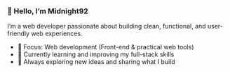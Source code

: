 ### 👋 Hello, I’m Midnight92

I’m a web developer passionate about building clean, functional, and user-friendly web experiences.

- 👀 Focus: Web development (Front-end & practical web tools)  
- 🌱 Currently learning and improving my full-stack skills  
- 📌 Always exploring new ideas and sharing what I build
